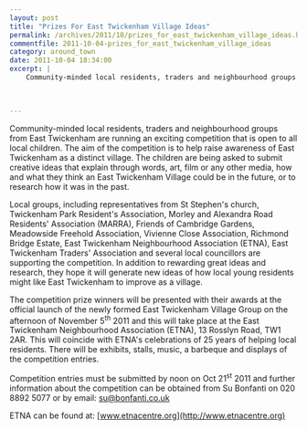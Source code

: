 ```yaml
---
layout: post
title: "Prizes For East Twickenham Village Ideas"
permalink: /archives/2011/10/prizes_for_east_twickenham_village_ideas.html
commentfile: 2011-10-04-prizes_for_east_twickenham_village_ideas
category: around_town
date: 2011-10-04 18:34:00
excerpt: |
    Community-minded local residents, traders and neighbourhood groups from East Twickenham are running an exciting competition that is open to all local children.  The aim of the competition is to help raise awareness of East Twickenham as a distinct village.  The children are being asked to submit creative ideas that explain through words, art, film or any other media, how and what they think an East Twickenham Village could be in the future, or to research how it was in the past.
    
    

---
```


Community-minded local residents, traders and neighbourhood groups from East Twickenham are running an exciting competition that is open to all local children. The aim of the competition is to help raise awareness of East Twickenham as a distinct village. The children are being asked to submit creative ideas that explain through words, art, film or any other media, how and what they think an East Twickenham Village could be in the future, or to research how it was in the past.

Local groups, including representatives from St Stephen's church, Twickenham Park Resident's Association, Morley and Alexandra Road Residents' Association (MARRA), Friends of Cambridge Gardens, Meadowside Freehold Association, Vivienne Close Association, Richmond Bridge Estate, East Twickenham Neighbourhood Association (ETNA), East Twickenham Traders' Association and several local councillors are supporting the competition. In addition to rewarding great ideas and research, they hope it will generate new ideas of how local young residents might like East Twickenham to improve as a village.

The competition prize winners will be presented with their awards at the official launch of the newly formed East Twickenham Village Group on the afternoon of November 5<sup>th</sup> 2011 and this will take place at the East Twickenham Neighbourhood Association (ETNA), 13 Rosslyn Road, TW1 2AR. This will coincide with ETNA's celebrations of 25 years of helping local residents. There will be exhibits, stalls, music, a barbeque and displays of the competition entries.

Competition entries must be submitted by noon on Oct 21<sup>st</sup> 2011 and further information about the competition can be obtained from Su Bonfanti on 020 8892 5077 or by email: <su@bonfanti.co.uk>

ETNA can be found at: [www.etnacentre.org](http://www.etnacentre.org)
